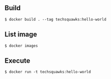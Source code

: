## Build

```
$ docker build . --tag techsquawks:hello-world
```

## List image

```
$ docker images
```

## Execute

```
$ docker run -t techsquawks:hello-world
```
